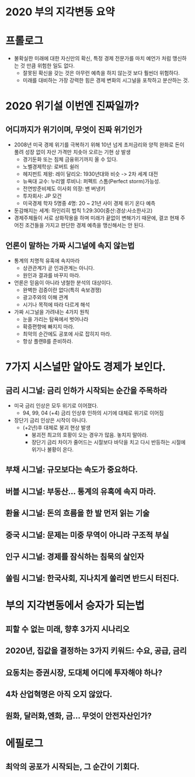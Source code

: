 2020 부의 지각변동 요약
=======================

# 프롤로그

* 불확실한 미래에 대한 자신만의 확신, 특정 경제 전문가를 마치 예언가 처럼 맹신하는 것 만큼 위험한 일도 없다.
  * 잘못된 확신을 갖는 것은 아무런 예측을 하지 않는것 보다 훨씬더 위험하다.
  * 미래를 대비하는 가장 강력한 힘은 경제 변화의 시그널을 포착하고 분산하는 것.



# 2020 위기설 이번엔 진짜일까?
## 어디까지가 위기이며, 무엇이 진짜 위기인가
* 2008년 미국 경제 위기를 극복하기 위해 10년 넘게 초저금리와 양적 완화로 돈이 풀려 성장 없이 자산 가격만 치솟아 오르는  기현 상 발생
  * 경기둔화 또는 침체 금융위기까지 올 수 있다.
  * 노벨경제학상: 로버트 쉴러
  * 헤지펀트 제왕: 레이 달리오: 1930년대와 비슷 -> 2차 세계 대전 
  * 뉴욕대 교수: 누리엘 루비니: 퍼펙트 스톰(Perfect storm)가능성.
  * 전연방준비제도 이사회 의장: 밴 버냉키
  * 투자회사: JP 모건
  * 미국경제 학자 5명중 4명: 20 ~ 21년 사이 경제 위기 온다 예측
* 둔감해지는 세계: 하인리히 법칙 1:29:300(중산:경상:사소한사고) 
* 경제주체들이 서로 상화작용을 하며 미래가 끝없이 변해가기 때문에, 결코 현재 주어진 조건들을 가지고 판단한 경제 예측을 맹신해서는 안 된다.

## 언론이 말하는 가짜 시그널에 속지 않는법
* 통계의 치명적 유혹에 속지마라
  * 상관관계가 곧 인과관계는 아니다.
  * 원인과 결과를 바꾸지 마라.
* 언론은 믿음이 아니라 냉철한 분석의 대상이다.
  * 완벽한 검증이란 없다(특히 속보경쟁)
  * 광고주와의 이해 관계
  * 시기나 목적에 따라 다르게 해석
* 가짜 시그널을 가려내는 4가지 원칙
  * 눈을 가리는 탐욕에서 벗어나라
  * 확증편향에 빠지지 마라.
  * 최악의 순간에도 공포에 사로 잡히지 마라.
  * 항상 플랜B를 준비하라.


# 7가지 시스널만 알아도 경제가 보인다.
## 금리 시그널: 금리 인하가 시작되는 순간을 주목하라
* 미국 금리 인상은 모두 위기로 이어졌다.
  * 94, 99, 04 (+4)  금리 인상후 인하의 시기에 대체로 위기로 이어짐
* 장단기 금리 인상은 시작이 아니다.
  * (+2년)후 대체로 붕괴 현상 발생
    * 붕괴전 최고의 호황이 오는 경우가 많음. 놓치지 말아라.
	* 장단기 금리 차이가 줄어드는 시절보다 바닥을 치고 다시 반등하는 시절에 위기나 불황이 온다.


## 부채 시그널: 규모보다는 속도가 중요하다.
## 버블 시그널: 부동산... 통계의 유혹에 속지 마라.
## 환율 시그널: 돈의 흐름을 한 발 먼저 읽는 기술
## 중국 시그널: 문제는 미중 무역이 아니라 구조적 부실
## 인구 시그널: 경제를 잠식하는 침묵의 살인자
## 쏠림 시그널: 한국사회, 지나치게 쏠리면 반드시 터진다.



# 부의 지각변동에서 승자가 되는법
## 피할 수 없는 미래, 향후 3가지 시나리오
## 2020년, 집값을 결정하는 3가지 키워드: 수요, 공급, 금리
## 요동치는 증권시장, 도대체 어디에 투자해야 하나?
## 4차 산업혁명은 아직 오지 않았다.
## 원화, 달러화,엔화, 금... 무엇이 안전자산인가?



# 에필로그
## 최악의 공포가 시작되는, 그 순간이 기회다.


